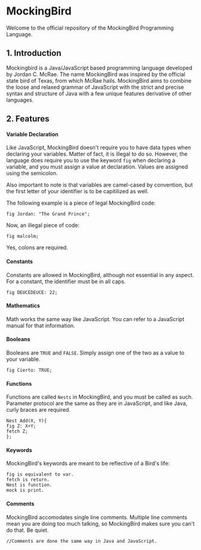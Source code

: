 # MockingBird
Welcome to the official repository of the MockingBird Programming Language.

## 1. Introduction
Mockingbird is a Java/JavaScript based programming language developed by Jordan C. McRae. The name MockingBird was inspired by the official state bird of Texas, from which McRae hails. MockingBird aims to combine the loose and relaxed grammar of JavaScript with the strict and precise syntax and structure of Java with a few unique features derivative of other languages.

## 2. Features
#### Variable Declaration
Like JavaScript, MockingBird doesn't require you to have data types when declaring your variables. Matter of fact, it is illegal to do so. However, the language does require you to use the keyword <code>fig</code> when declaring a variable, and you must assign a value at declaration. Values are assigned using the semicolon.

Also important to note is that variables are camel-cased by convention, but the first letter of your identifier is to be capitilized as well.

The following example is a piece of legal MockingBird code:
<pre><code>fig Jordan: "The Grand Prince";</code></pre>

Now, an illegal piece of code:
<pre><code>fig malcolm;</code></pre>

Yes, colons are required.

#### Constants
Constants are allowed in MockingBird, although not essential in any aspect. For a constant, the identifier must be in all caps.
<pre><code>fig DEUCEDEUCE: 22;</code></pre>

#### Mathematics
Math works the same way like JavaScript. You can refer to a JavaScript manual for that information.

#### Booleans
Booleans are <code>TRUE</code> and <code>FALSE</code>. Simply assign one of the two as a value to your variable.
<pre><code>fig Cierto: TRUE;</code></pre>

#### Functions
Functions are called <code>Nests</code> in MockingBird, and you must be called as such. Parameter protocol are the same as they are in JavaScript, and like Java, curly braces are required.
<pre><code>Nest Add(X, Y){
fig Z: X+Y;
fetch Z;
};</code></pre>

#### Keywords
MockingBird's keywords are meant to be reflective of a Bird's life:
<pre><code>fig is equivalent to var.
fetch is return.
Nest is function.
mock is print.</code></pre>

#### Comments
MockingBird accomodates single line comments. Multiple line comments mean you are doing too much talking, so MockingBird makes sure you can't do that. Be quiet.
<pre><code>//Comments are done the same way in Java and JavaScript.</code></pre>
